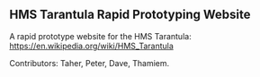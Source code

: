 ## HMS Tarantula Rapid Prototyping Website

A rapid prototype website for the HMS Tarantula:
https://en.wikipedia.org/wiki/HMS_Tarantula

Contributors: Taher, Peter, Dave, Thamiem.
